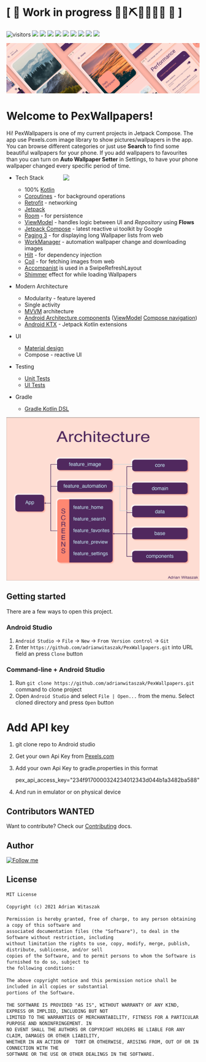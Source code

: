 # \[ 🚧 Work in progress 👷‍♀️⛏👷🔧️👷🔧 🚧 \]

![visitors](https://visitor-badge.laobi.icu/badge?page_id=adrianwitaszak)
![](https://img.shields.io/github/stars/adrianwitaszak/pexwallpapers)
![](https://img.shields.io/github/forks/adrianwitaszak/pexwallpapers)
![](https://img.shields.io/github/watchers/adrianwitaszak/pexwallpapers)
![](https://img.shields.io/github/commit-activity/m/adrianwitaszak/pexwallpapers)
![](https://img.shields.io/github/last-commit/adrianwitaszak/pexwallpapers)
![](https://img.shields.io/github/repo-size/adrianwitaszak/pexwallpapers)
![](https://img.shields.io/tokei/lines/github/adrianwitaszak/pexwallpapers)
![](https://img.shields.io/github/languages/count/adrianwitaszak/pexwallpapers)
![](https://img.shields.io/github/languages/top/adrianwitaszak/pexwallpapers)

<img src="media/git-main-banner.png">

# Welcome to PexWallpapers!

Hi! PexWallpapers is one of my current projects in Jetpack Compose. 
The app use Pexels.com image library to show pictures/wallpapers in the app. 
You can browse different categories or just use **Search** to find some beautiful wallpapers for your phone. 
If you add wallpapers to favourites than you can turn on **Auto Wallpaper Setter** in Settings, 
to have your phone wallpaper changed every specific period of time.

<img src="media/pex_ui.gif" width="336" align="right" hspace="20">

* Tech Stack
  * 100% [Kotlin](https://kotlinlang.org/)
  *  [Coroutines](https://kotlinlang.org/docs/coroutines-overview.html) - for background operations
  *  [Retrofit](https://github.com/square/retrofit) - networking
  *  [Jetpack](https://developer.android.com/jetpack)
    * [Room](https://developer.android.com/training/data-storage/room) - for persistence
    * [ViewModel](https://developer.android.com/topic/libraries/architecture/viewmodel) - handles logic between UI and *Repository* using **Flows**
    * [Jetpack Compose](https://developer.android.com/jetpack/compose) - latest reactive ui toolkit by Google
    * [Paging 3](https://developer.android.com/topic/libraries/architecture/paging/v3-overview) - for displaying long Wallpaper lists from web
    * [WorkManager](https://developer.android.com/topic/libraries/architecture/workmanager) - automation wallpaper change and downloading images
  * [Hilt](https://developer.android.com/training/dependency-injection/hilt-android) - for dependency injection
  * [Coil](https://github.com/coil-kt/coil) - for fetching images from web
  * [Accompanist](https://github.com/google/accompanist) is used in a SwipeRefreshLayout
  * [Shimmer](https://github.com/valentinilk/compose-shimmer) effect for while loading Wallpapers

* Modern Architecture
  * Modularity - feature layered
  * Single activity
  * [MVVM](https://en.wikipedia.org/wiki/Model%E2%80%93view%E2%80%93viewmodel) architecture
  * [Android Architecture components](https://developer.android.com/topic/libraries/architecture) ([ViewModel](https://developer.android.com/topic/libraries/architecture/viewmodel) [Compose navigation](https://developer.android.com/jetpack/compose/navigation))
  * [Android KTX](https://developer.android.com/kotlin/ktx) - Jetpack Kotlin extensions

* UI
  * [Material design](https://material.io/design)
  * Compose - reactive UI

* Testing
  * [Unit Tests](https://en.wikipedia.org/wiki/Unit_testing)
  * [UI Tests](https://en.wikipedia.org/wiki/Graphical_user_interface_testing)

* Gradle
  * [Gradle Kotlin DSL](https://docs.gradle.org/current/userguide/kotlin_dsl.html)

<img src="media/git-architecture.png" align="center">

## Getting started

There are a few ways to open this project.

### Android Studio

1. `Android Studio` -> `File` -> `New` -> `From Version control` -> `Git`
2. Enter `https://github.com/adrianwitaszak/PexWallpapers.git` into URL field an press `Clone` button

### Command-line + Android Studio

1. Run `git clone https://github.com/adrianwitaszak/PexWallpapers.git` command to clone project
2. Open `Android Studio` and select `File | Open...` from the menu. Select cloned directory and press `Open` button

# Add API key

1. git clone repo to Android studio
2. Get your own Api Key from [Pexels.com](https://www.pexels.com/api/)
3. Add your own Api Key to gradle.properties in this format

   pex_api_access_key="234f9170000324234012343d044b1a3482ba588"

4. And run in emulator or on physical device

## Contributors WANTED

Want to contribute? Check our [Contributing](CONTRIBUTING.md) docs.

## Author

[![Follow me](https://img.shields.io/twitter/follow/adrianwita?style=social)](https://twitter.com/adrianwita)

## License
```
MIT License

Copyright (c) 2021 Adrian Witaszak

Permission is hereby granted, free of charge, to any person obtaining a copy of this software and
associated documentation files (the "Software"), to deal in the Software without restriction, including
without limitation the rights to use, copy, modify, merge, publish, distribute, sublicense, and/or sell
copies of the Software, and to permit persons to whom the Software is furnished to do so, subject to
the following conditions:

The above copyright notice and this permission notice shall be included in all copies or substantial
portions of the Software.

THE SOFTWARE IS PROVIDED "AS IS", WITHOUT WARRANTY OF ANY KIND, EXPRESS OR IMPLIED, INCLUDING BUT NOT
LIMITED TO THE WARRANTIES OF MERCHANTABILITY, FITNESS FOR A PARTICULAR PURPOSE AND NONINFRINGEMENT. IN
NO EVENT SHALL THE AUTHORS OR COPYRIGHT HOLDERS BE LIABLE FOR ANY CLAIM, DAMAGES OR OTHER LIABILITY,
WHETHER IN AN ACTION OF  TORT OR OTHERWISE, ARISING FROM, OUT OF OR IN CONNECTION WITH THE
SOFTWARE OR THE USE OR OTHER DEALINGS IN THE SOFTWARE.
```